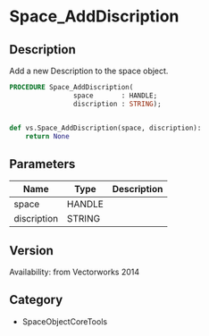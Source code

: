 # Space_AddDiscription

## Description
Add a new Description to the space object.

```pascal
PROCEDURE Space_AddDiscription(
				space       : HANDLE;
				discription : STRING);
```

```python

def vs.Space_AddDiscription(space, discription):
    return None
```

## Parameters
|Name|Type|Description|
|---|---|---|
|space|HANDLE||
|discription|STRING||

## Version
Availability: from Vectorworks 2014
## Category
* SpaceObjectCoreTools

